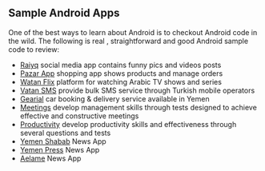 ## Sample Android Apps

One of the best ways to learn about Android is to checkout Android code in the wild. 
The following is real , straightforward and good Android sample code to review:

* [Raiyq](https://github.com/MhammadAlkhalaf/raiyq) social media app contains funny pics and videos posts
* [Pazar App](https://github.com/MhammadAlkhalaf/pazarapp) shopping app shows products and manage orders
* [Watan Flix](https://github.com/MhammadAlkhalaf/watanflix) platform for watching Arabic TV shows and series
* [Vatan SMS](https://github.com/MhammadAlkhalaf/vatansms) provide bulk SMS service through Turkish mobile operators
* [Gearial](https://github.com/MhammadAlkhalaf/Gearial) car booking & delivery service available in Yemen
* [Meetings](https://github.com/MhammadAlkhalaf/Meetings) develop management skills through tests designed to achieve effective and constructive meetings
* [Productivity](https://github.com/MhammadAlkhalaf/productivity) develop productivity skills and effectiveness through several questions and tests
* [Yemen Shabab](https://github.com/MhammadAlkhalaf/yemenshabab) News App 
* [Yemen Press](https://github.com/MhammadAlkhalaf/yemenpress) News App 
* [Aelame](https://github.com/MhammadAlkhalaf/Aelame) News App
